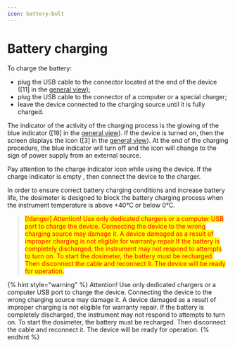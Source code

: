 ```yaml
---
icon: battery-bolt
---
```


# Battery charging

To charge the battery:

* plug the USB cable to the connector located at the end of the device (\[11] in the [general view)](../radiacode-10x-series/device-design.md);
* plug the USB cable to the connector of a computer or a special charger;
* leave the device connected to the charging source until it is fully charged.&#x20;

The indicator of the activity of the charging process is the glowing of the blue indicator (\[18] in the [general view](../radiacode-10x-series/device-design.md)). If the device is turned on, then the screen displays the icon (\[3] in the [general view](../radiacode-10x-series/device-design.md)). At the end of the charging procedure, the blue indicator will turn off and the icon will change to the sign of power supply from an external source.

Pay attention to the charge indicator icon while using the device. If the charge indicator is empty , then connect the device to the charger.

In order to ensure correct battery charging conditions and increase battery life, the dosimeter is designed to block the battery charging process when the instrument temperature is above +40°C or below 0°C.

> <mark style="color:red;">\[!danger] Attention! Use only dedicated chargers or a computer USB port to charge the device. Connecting the device to the wrong charging source may damage it. A device damaged as a result of improper charging is not eligible for warranty repair.If the battery is completely discharged, the instrument may not respond to attempts to turn on. To start the dosimeter, the battery must be recharged. Then disconnect the cable and reconnect it. The device will be ready for operation.</mark>

{% hint style="warning" %}
Attention! Use only dedicated chargers or a computer USB port to charge the device. Connecting the device to the wrong charging source may damage it. A device damaged as a result of improper charging is not eligible for warranty repair. If the battery is completely discharged, the instrument may not respond to attempts to turn on. To start the dosimeter, the battery must be recharged. Then disconnect the cable and reconnect it. The device will be ready for operation.
{% endhint %}
